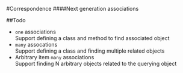#Correspondence
####Next generation associations

##Todo
* `one` associations<br/>
  Support defining a class and method to find associated object
* `many` assocations<br/>
  Support defining a class and finding multiple related objects
* Arbitrary item `many` associations<br/>
  Support finding N arbitrary objects related to the querying object
